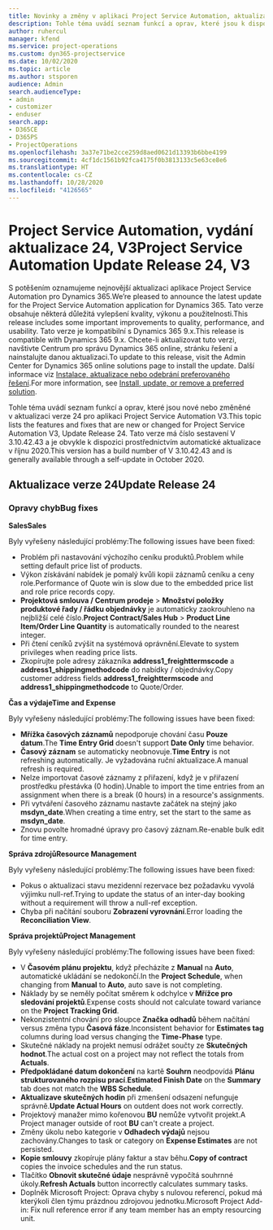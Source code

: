 ```yaml
---
title: Novinky a změny v aplikaci Project Service Automation, aktualizace verze 24, V3
description: Tohle téma uvádí seznam funkcí a oprav, které jsou k dispozici v Project Service Automation, aktualizace verze 24, V3.
author: ruhercul
manager: kfend
ms.service: project-operations
ms.custom: dyn365-projectservice
ms.date: 10/02/2020
ms.topic: article
ms.author: stsporen
audience: Admin
search.audienceType:
- admin
- customizer
- enduser
search.app:
- D365CE
- D365PS
- ProjectOperations
ms.openlocfilehash: 3a37e71be2cce259d8aed0621d13393b6bbe4199
ms.sourcegitcommit: 4cf1dc1561b92fca4175f0b3813133c5e63ce8e6
ms.translationtype: HT
ms.contentlocale: cs-CZ
ms.lasthandoff: 10/28/2020
ms.locfileid: "4126565"
---
```

# <a name="project-service-automation-update-release-24-v3"></a><span data-ttu-id="62315-103">Project Service Automation, vydání aktualizace 24, V3</span><span class="sxs-lookup"><span data-stu-id="62315-103">Project Service Automation Update Release 24, V3</span></span>

<span data-ttu-id="62315-104">S potěšením oznamujeme nejnovější aktualizaci aplikace Project Service Automation pro Dynamics 365.</span><span class="sxs-lookup"><span data-stu-id="62315-104">We’re pleased to announce the latest update for the Project Service Automation application for Dynamics 365.</span></span> <span data-ttu-id="62315-105">Tato verze obsahuje některá důležitá vylepšení kvality, výkonu a použitelnosti.</span><span class="sxs-lookup"><span data-stu-id="62315-105">This release includes some important improvements to quality, performance, and usability.</span></span> <span data-ttu-id="62315-106">Tato verze je kompatibilní s Dynamics 365 9.x.</span><span class="sxs-lookup"><span data-stu-id="62315-106">This release is compatible with Dynamics 365 9.x.</span></span> <span data-ttu-id="62315-107">Chcete-li aktualizovat tuto verzi, navštivte Centrum pro správu Dynamics 365 online, stránku řešení a nainstalujte danou aktualizaci.</span><span class="sxs-lookup"><span data-stu-id="62315-107">To update to this release, visit the Admin Center for Dynamics 365 online solutions page to install the update.</span></span> <span data-ttu-id="62315-108">Další informace viz [Instalace, aktualizace nebo odebrání preferovaného řešení](https://docs.microsoft.com/power-platform/admin/install-remove-preferred-solution).</span><span class="sxs-lookup"><span data-stu-id="62315-108">For more information, see [Install, update, or remove a preferred solution](https://docs.microsoft.com/power-platform/admin/install-remove-preferred-solution).</span></span>

<span data-ttu-id="62315-109">Tohle téma uvádí seznam funkcí a oprav, které jsou nové nebo změněné v aktualizaci verze 24 pro aplikaci Project Service Automation V3.</span><span class="sxs-lookup"><span data-stu-id="62315-109">This topic lists the features and fixes that are new or changed for Project Service Automation V3, Update Release 24.</span></span> <span data-ttu-id="62315-110">Tato verze má číslo sestavení V 3.10.42.43 a je obvykle k dispozici prostřednictvím automatické aktualizace v říjnu 2020.</span><span class="sxs-lookup"><span data-stu-id="62315-110">This version has a build number of V 3.10.42.43 and is generally available through a self-update in October 2020.</span></span>

## <a name="update-release-24"></a><span data-ttu-id="62315-111">Aktualizace verze 24</span><span class="sxs-lookup"><span data-stu-id="62315-111">Update Release 24</span></span>

### <a name="bug-fixes"></a><span data-ttu-id="62315-112">Opravy chyb</span><span class="sxs-lookup"><span data-stu-id="62315-112">Bug fixes</span></span>

<span data-ttu-id="62315-113">**Sales**</span><span class="sxs-lookup"><span data-stu-id="62315-113">**Sales**</span></span>

<span data-ttu-id="62315-114">Byly vyřešeny následující problémy:</span><span class="sxs-lookup"><span data-stu-id="62315-114">The following issues have been fixed:</span></span>

- <span data-ttu-id="62315-115">Problém při nastavování výchozího ceníku produktů.</span><span class="sxs-lookup"><span data-stu-id="62315-115">Problem while setting default price list of products.</span></span>
- <span data-ttu-id="62315-116">Výkon získávání nabídek je pomalý kvůli kopii záznamů ceníku a ceny role.</span><span class="sxs-lookup"><span data-stu-id="62315-116">Performance of Quote win is slow due to the embedded price list and role price records copy.</span></span>
- <span data-ttu-id="62315-117">**Projektová smlouva / Centrum prodeje** > **Množství položky produktové řady / řádku objednávky** je automaticky zaokrouhleno na nejbližší celé číslo.</span><span class="sxs-lookup"><span data-stu-id="62315-117">**Project Contract/Sales Hub** > **Product Line Item/Order Line Quantity** is automatically rounded to the nearest integer.</span></span>
- <span data-ttu-id="62315-118">Při čtení ceníků zvýšit na systémová oprávnění.</span><span class="sxs-lookup"><span data-stu-id="62315-118">Elevate to system privileges when reading price lists.</span></span>
- <span data-ttu-id="62315-119">Zkopírujte pole adresy zákazníka **address1_freighttermscode** a **address1_shippingmethodcode** do nabídky / objednávky.</span><span class="sxs-lookup"><span data-stu-id="62315-119">Copy customer address fields **address1_freighttermscode** and **address1_shippingmethodcode** to Quote/Order.</span></span> 


<span data-ttu-id="62315-120">**Čas a výdaje**</span><span class="sxs-lookup"><span data-stu-id="62315-120">**Time and Expense**</span></span>

<span data-ttu-id="62315-121">Byly vyřešeny následující problémy:</span><span class="sxs-lookup"><span data-stu-id="62315-121">The following issues have been fixed:</span></span>

- <span data-ttu-id="62315-122">**Mřížka časových záznamů** nepodporuje chování času **Pouze datum**.</span><span class="sxs-lookup"><span data-stu-id="62315-122">The **Time Entry Grid** doesn't support **Date Only** time behavior.</span></span>
- <span data-ttu-id="62315-123">**Časový záznam** se automaticky neobnovuje.</span><span class="sxs-lookup"><span data-stu-id="62315-123">**Time Entry** is not refreshing automatically.</span></span> <span data-ttu-id="62315-124">Je vyžadována ruční aktualizace.</span><span class="sxs-lookup"><span data-stu-id="62315-124">A manual refresh is required.</span></span>
- <span data-ttu-id="62315-125">Nelze importovat časové záznamy z přiřazení, když je v přiřazení prostředku přestávka (0 hodin).</span><span class="sxs-lookup"><span data-stu-id="62315-125">Unable to import the time entries from an assignment when there is a break (0 hours) in a resource's assignments.</span></span>
- <span data-ttu-id="62315-126">Při vytváření časového záznamu nastavte začátek na stejný jako **msdyn_date**.</span><span class="sxs-lookup"><span data-stu-id="62315-126">When creating a time entry, set the start to the same as **msdyn_date**.</span></span>
- <span data-ttu-id="62315-127">Znovu povolte hromadné úpravy pro časový záznam.</span><span class="sxs-lookup"><span data-stu-id="62315-127">Re-enable bulk edit for time entry.</span></span>

<span data-ttu-id="62315-128">**Správa zdrojů**</span><span class="sxs-lookup"><span data-stu-id="62315-128">**Resource Management**</span></span>

<span data-ttu-id="62315-129">Byly vyřešeny následující problémy:</span><span class="sxs-lookup"><span data-stu-id="62315-129">The following issues have been fixed:</span></span>

- <span data-ttu-id="62315-130">Pokus o aktualizaci stavu mezidenní rezervace bez požadavku vyvolá výjimku null-ref.</span><span class="sxs-lookup"><span data-stu-id="62315-130">Trying to update the status of an inter-day booking without a requirement will throw a null-ref exception.</span></span>
- <span data-ttu-id="62315-131">Chyba při načítání souboru **Zobrazení vyrovnání**.</span><span class="sxs-lookup"><span data-stu-id="62315-131">Error loading the **Reconciliation View**.</span></span>


<span data-ttu-id="62315-132">**Správa projektů**</span><span class="sxs-lookup"><span data-stu-id="62315-132">**Project Management**</span></span>

<span data-ttu-id="62315-133">Byly vyřešeny následující problémy:</span><span class="sxs-lookup"><span data-stu-id="62315-133">The following issues have been fixed:</span></span>

- <span data-ttu-id="62315-134">V **Časovém plánu projektu**, když přecházíte z **Manual** na **Auto**, automatické ukládání se nedokončí.</span><span class="sxs-lookup"><span data-stu-id="62315-134">In the **Project Schedule**, when changing from **Manual** to **Auto**, auto save is not completing.</span></span>
- <span data-ttu-id="62315-135">Náklady by se neměly počítat směrem k odchylce v **Mřížce pro sledování projektů**.</span><span class="sxs-lookup"><span data-stu-id="62315-135">Expense costs should not calculate toward variance on the **Project Tracking Grid**.</span></span>
- <span data-ttu-id="62315-136">Nekonzistentní chování pro sloupce **Značka odhadů** během načítání versus změna typu **Časová fáze**.</span><span class="sxs-lookup"><span data-stu-id="62315-136">Inconsistent behavior for **Estimates tag** columns during load versus changing the **Time-Phase** type.</span></span>
- <span data-ttu-id="62315-137">Skutečné náklady na projekt nemusí odrážet součty ze **Skutečných hodnot**.</span><span class="sxs-lookup"><span data-stu-id="62315-137">The actual cost on a project may not reflect the totals from **Actuals**.</span></span>
- <span data-ttu-id="62315-138">**Předpokládané datum dokončení** na kartě **Souhrn** neodpovídá **Plánu strukturovaného rozpisu prací**.</span><span class="sxs-lookup"><span data-stu-id="62315-138">**Estimated Finish Date** on the **Summary** tab does not match the **WBS Schedule**.</span></span>
- <span data-ttu-id="62315-139">**Aktualizave skutečných hodin** při zmenšení odsazení nefunguje správně.</span><span class="sxs-lookup"><span data-stu-id="62315-139">**Update Actual Hours** on outdent does not work correctly.</span></span>
- <span data-ttu-id="62315-140">Projektový manažer mimo kořenovou **BU** nemůže vytvořit projekt.</span><span class="sxs-lookup"><span data-stu-id="62315-140">A Project manager outside of root **BU** can't create a project.</span></span>
- <span data-ttu-id="62315-141">Změny úkolu nebo kategorie v **Odhadech výdajů** nejsou zachovány.</span><span class="sxs-lookup"><span data-stu-id="62315-141">Changes to task or category on **Expense Estimates** are not persisted.</span></span>
- <span data-ttu-id="62315-142">**Kopie smlouvy** zkopíruje plány faktur a stav běhu.</span><span class="sxs-lookup"><span data-stu-id="62315-142">**Copy of contract** copies the invoice schedules and the run status.</span></span>
- <span data-ttu-id="62315-143">Tlačítko **Obnovit skutečné údaje** nesprávně vypočítá souhrnné úkoly.</span><span class="sxs-lookup"><span data-stu-id="62315-143">**Refresh Actuals** button incorrectly calculates summary tasks.</span></span>
- <span data-ttu-id="62315-144">Doplněk Microsoft Project: Oprava chyby s nulovou referencí, pokud má kterýkoli člen týmu prázdnou zdrojovou jednotku.</span><span class="sxs-lookup"><span data-stu-id="62315-144">Microsoft Project Add-in: Fix null reference error if any team member has an empty resourcing unit.</span></span>

